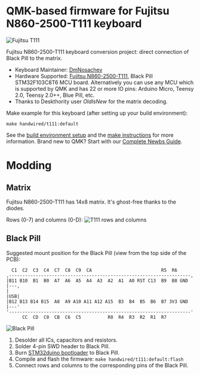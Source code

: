 # QMK-based firmware for Fujitsu N860-2500-T111 keyboard

![Fujitsu T111](https://i.imgur.com/aGtg7FM.jpg)

Fujitsu N860-2500-T111 keyboard conversion project: direct connection of Black Pill to the matrix.

* Keyboard Maintainer: [DmNosachev](https://github.com/DmNosachev)
* Hardware Supported: [Fujitsu N860-2500-T111](https://deskthority.net/viewtopic.php?t=17087), Black Pill STM32F103C8T6 MCU board. Alternatively you can use any MCU which is supported by QMK and has 22 or more IO pins: Arduino Micro, Teensy 2.0, Teensy 2.0++, Blue Pill, etc.
* Thanks to Deskthority user *OldIsNew* for the matrix decoding.

Make example for this keyboard (after setting up your build environment):

    make handwired/t111:default

See the [build environment setup](https://docs.qmk.fm/#/getting_started_build_tools) and the [make instructions](https://docs.qmk.fm/#/getting_started_make_guide) for more information. Brand new to QMK? Start with our [Complete Newbs Guide](https://docs.qmk.fm/#/newbs).

# Modding

## Matrix

Fujitsu N860-2500-T111 has 14x8 matrix. It's ghost-free thanks to the diodes.

Rows (0-7) and columns (0-D):
![T111 rows and columns](https://i.imgur.com/37MxQG8h.jpg)

## Black Pill
Suggested mount position for the Black Pill (view from the top side of the PCB):

```
  C1  C2  C3  C4  C7  C8  C9  CA                          R5  R6
,--------------------------------------------------------------------,
|B11 B10  B1  B0  A7  A6  A5  A4  A3  A2  A1  A0 RST C13  B9  B8 GND |---,
|                                                                    |USB|
|B12 B13 B14 B15  A8  A9 A10 A11 A12 A15  B3  B4  B5  B6  B7 3V3 GND |---'
'--------------------------------------------------------------------'
      CC  CD  C0  CB  C6  C5          R0  R4  R3  R2  R1  R7
```

![Black Pill](https://i.imgur.com/lJfdAQTh.jpg)

1. Desolder all ICs, capacitors and resistors.
1. Solder 4-pin SWD header to Black Pill.
2. Burn [STM32duino bootloader](https://github.com/rogerclarkmelbourne/STM32duino-bootloader/blob/master/bootloader_only_binaries/generic_boot20_pb12.bin) to Black Pill.
3. Compile and flash the firmware: `make handwired/t111:default:flash`
4. Connect rows and columns to the corresponding pins of the Black Pill.

